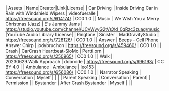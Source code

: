 | Assets |  Name|Creator|Link|License|
| Car Driving | Inside Driving Car in Rain with Windshield Wipers | videofueralle | https://freesound.org/s/614174/ | CC0 1.0 |
| Music | We Wish You a Merry Christmas (Jazz) | E's Jammy Jams | https://studio.youtube.com/channel/UCvWyyG2tVsXd_0qRzc3zuag/music |YouTube Audio Library License|
| Ringtone | Sinister | MadGravityStudio | https://freesound.org/s/728126/ | CC0 1.0 |
| Answer | Beeps - Cell Phone Answer Chirp | jodybruchon | https://freesound.org/s/459460/ | CC0 1.0 |
| Crash | CarCrash Heartbeat-SloMo | Pertti.orn | https://freesound.org/s/250965/ | CC0 1.0 |
| Walk | 20230629.Walk.Approach | dobroide | https://freesound.org/s/696193/ | CC BY 4.0 |
| Ambulance | Ambulance | leo153 | https://freesound.org/s/656086/ | CC0 1.0 |
| Narrator Speaking | Conversation | Myself | | |
| Parent Speaking | Conversation | Parent| | Permission |
| Bystander | After Crash Bystander | Myself | | | 